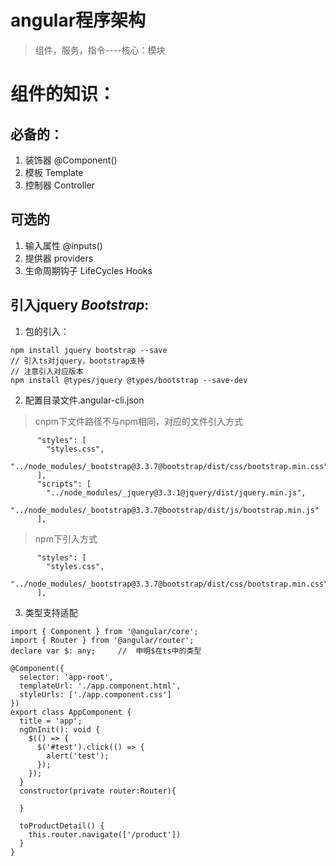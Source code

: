 # angular程序架构

> 组件，服务，指令----核心：模块


# 组件的知识：
## 必备的：
1. 装饰器 @Component()
2. 模板 Template
3. 控制器 Controller
## 可选的
1. 输入属性  @inputs()
2. 提供器    providers
3. 生命周期钩子   LifeCycles Hooks

## 引入jquery *Bootstrap*:
1. 包的引入：
```
npm install jquery bootstrap --save
// 引入ts对jquery，bootstrap支持
// 注意引入对应版本
npm install @types/jquery @types/bootstrap --save-dev
```
2. 配置目录文件.angular-cli.json
> cnpm下文件路径不与npm相同，对应的文件引入方式
```
      "styles": [
        "styles.css",
        "../node_modules/_bootstrap@3.3.7@bootstrap/dist/css/bootstrap.min.css"
      ],
      "scripts": [
        "../node_modules/_jquery@3.3.1@jquery/dist/jquery.min.js",
        "../node_modules/_bootstrap@3.3.7@bootstrap/dist/js/bootstrap.min.js"
      ],
```
> npm下引入方式
```
      "styles": [
        "styles.css",
        "../node_modules/_bootstrap@3.3.7@bootstrap/dist/css/bootstrap.min.css"
      ],
```
3. 类型支持适配
``` 
import { Component } from '@angular/core';
import { Router } from '@angular/router';
declare var $: any;     //  申明$在ts中的类型

@Component({
  selector: 'app-root',
  templateUrl: './app.component.html',
  styleUrls: ['./app.component.css']
})
export class AppComponent {
  title = 'app';
  ngOnInit(): void {
    $(() => {
      $('#test').click(() => {
        alert('test');
      });
    });
  }
  constructor(private router:Router){

  }

  toProductDetail() {
    this.router.navigate(['/product'])
  }
}
```




